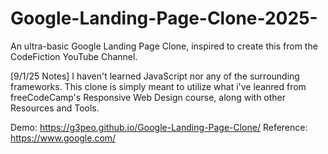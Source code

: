 # Google-Landing-Page-Clone-2025-
An ultra-basic Google Landing Page Clone, inspired to create this from the CodeFiction YouTube Channel. 

[9/1/25 Notes]
I haven't learned JavaScript nor any of the surrounding frameworks. This clone is simply meant to utilize what i've leanred from freeCodeCamp's Responsive Web Design course, along with other Resources and Tools.

Demo: https://g3peo.github.io/Google-Landing-Page-Clone/
Reference: https://www.google.com/
